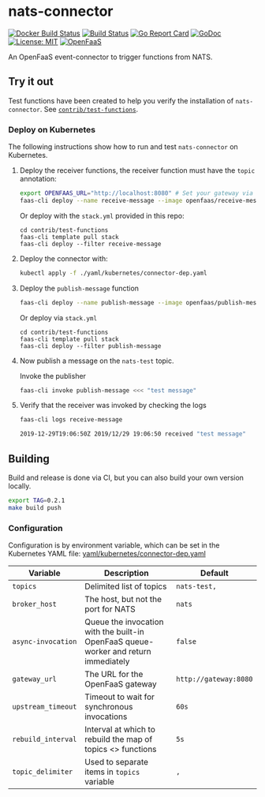 # nats-connector

[![Docker Build Status](https://github.com/openfaas-incubator/nats-connector/workflows/docker/badge.svg)](https://github.com/openfaas-incubator/nats-connector/actions)
[![Build Status](https://travis-ci.com/openfaas-incubator/nats-connector.svg?branch=master)](https://travis-ci.com/openfaas-incubator/nats-connector)
[![Go Report Card](https://goreportcard.com/badge/github.com/openfaas-incubator/nats-connector)](https://goreportcard.com/report/github.com/openfaas-incubator/nats-connector)
[![GoDoc](https://godoc.org/github.com/openfaas-incubator/nats-connector?status.svg)](https://godoc.org/github.com/openfaas-incubator/nats-connector)
[![License: MIT](https://img.shields.io/badge/License-MIT-yellow.svg)](https://opensource.org/licenses/MIT)
[![OpenFaaS](https://img.shields.io/badge/openfaas-serverless-blue.svg)](https://www.openfaas.com)

An OpenFaaS event-connector to trigger functions from NATS.

## Try it out

Test functions have been created to help you verify the installation of `nats-connector`.  See [`contrib/test-functions`](./contrib/test-functions).

### Deploy on Kubernetes

The following instructions show how to run and test `nats-connector` on Kubernetes.

1. Deploy the receiver functions, the receiver function must have the `topic` annotation:

   ```bash
   export OPENFAAS_URL="http://localhost:8080" # Set your gateway via env variable or the -g flag
   faas-cli deploy --name receive-message --image openfaas/receive-message:latest --fprocess='./handler' --annotation topic="nats-test"
   ```

   Or deploy with the `stack.yml` provided in this repo:
   ```
   cd contrib/test-functions
   faas-cli template pull stack
   faas-cli deploy --filter receive-message
   ```

2. Deploy the connector with:

   ```bash
   kubectl apply -f ./yaml/kubernetes/connector-dep.yaml
   ```

3. Deploy the `publish-message` function

   ```bash
   faas-cli deploy --name publish-message --image openfaas/publish-message:latest --fprocess='./handler' --env nats_url=nats://nats.openfaas:4222
   ```

   Or deploy via `stack.yml`

      ```
   cd contrib/test-functions
   faas-cli template pull stack
   faas-cli deploy --filter publish-message
   ```

4. Now publish a message on the `nats-test` topic. 

   Invoke the publisher
   ```bash
   faas-cli invoke publish-message <<< "test message"
   ```

4. Verify that the receiver was invoked by checking the logs

   ```bash
   faas-cli logs receive-message

   2019-12-29T19:06:50Z 2019/12/29 19:06:50 received "test message"
   ```

## Building

Build and release is done via CI, but you can also build your own version locally.

```bash
export TAG=0.2.1
make build push
```

### Configuration

Configuration is by environment variable, which can be set in the Kubernetes YAML file: [yaml/kubernetes/connector-dep.yaml](./yaml/kubernetes/connector-dep.yaml)

| Variable             | Description                   |  Default                                        |
| -------------------- | ------------------------------|--------------------------------------------------|
| `topics`             | Delimited list of topics    |  `nats-test,`                                   |
| `broker_host`        | The host, but not the port for NATS | `nats` |
| `async-invocation`   | Queue the invocation with the built-in OpenFaaS queue-worker and return immediately    |  `false` |
| `gateway_url`        | The URL for the OpenFaaS gateway | `http://gateway:8080` |
| `upstream_timeout`   | Timeout to wait for synchronous invocations | `60s` |
| `rebuild_interval`   | Interval at which to rebuild the map of topics <> functions | `5s`  |
| `topic_delimiter`    | Used to separate items in `topics` variable | `,` |

